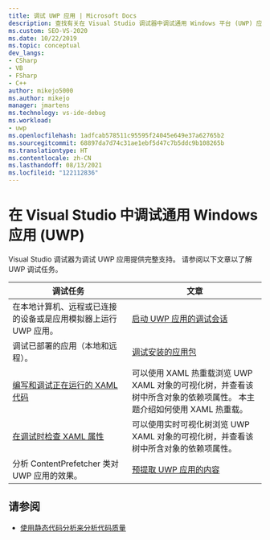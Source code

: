 ```yaml
---
title: 调试 UWP 应用 | Microsoft Docs
description: 查找有关在 Visual Studio 调试器中调试通用 Windows 平台 (UWP) 应用的任务的文章。
ms.custom: SEO-VS-2020
ms.date: 10/22/2019
ms.topic: conceptual
dev_langs:
- CSharp
- VB
- FSharp
- C++
author: mikejo5000
ms.author: mikejo
manager: jmartens
ms.technology: vs-ide-debug
ms.workload:
- uwp
ms.openlocfilehash: 1adfcab578511c95595f24045e649e37a62765b2
ms.sourcegitcommit: 68897da7d74c31ae1ebf5d47c7b5ddc9b108265b
ms.translationtype: HT
ms.contentlocale: zh-CN
ms.lasthandoff: 08/13/2021
ms.locfileid: "122112836"
---
```

# <a name="debug-universal-windows-apps-uwp-in-visual-studio"></a>在 Visual Studio 中调试通用 Windows 应用 (UWP)

Visual Studio 调试器为调试 UWP 应用提供完整支持。 请参阅以下文章以了解 UWP 调试任务。

|调试任务|文章|
|-|-|
|在本地计算机、远程或已连接的设备或是应用模拟器上运行 UWP 应用。|[启动 UWP 应用的调试会话](../debugger/start-a-debugging-session-for-a-store-app-in-visual-studio-vb-csharp-cpp-and-xaml.md)|
|调试已部署的应用（本地和远程）。|[调试安装的应用包](../debugger/debug-installed-app-package.md)|
| [编写和调试正在运行的 XAML 代码](../xaml-tools/xaml-hot-reload.md) | 可以使用 XAML 热重载浏览 UWP XAML 对象的可视化树，并查看该树中所含对象的依赖项属性。 本主题介绍如何使用 XAML 热重载。 |
| [在调试时检查 XAML 属性](../xaml-tools/xaml-hot-reload.md) | 可以使用实时可视化树浏览 UWP XAML 对象的可视化树，并查看该树中所含对象的依赖项属性。 |
|分析 ContentPrefetcher 类对 UWP 应用的效果。|[预提取 UWP 应用的内容](../debugger/prefetch-content-for-windows-store-apps.md)|

## <a name="see-also"></a>请参阅
- [使用静态代码分析来分析代码质量](../code-quality/code-analysis-for-managed-code-overview.md)
